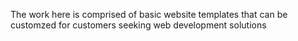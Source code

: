 The work here is comprised of basic website templates that can be customzed for customers seeking web development solutions
